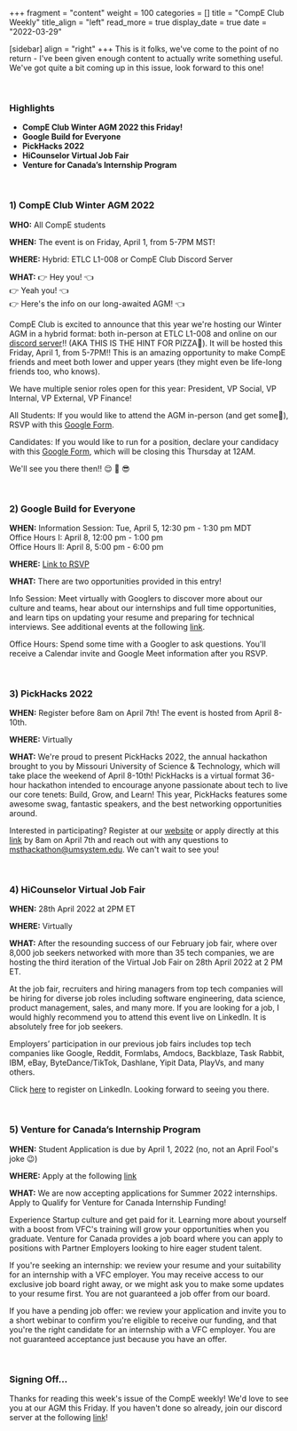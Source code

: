 +++
fragment = "content"
weight = 100
categories = []
title = "CompE Club Weekly"
title_align = "left"
read_more = true
display_date = true
date = "2022-03-29"

[sidebar]
align = "right"
+++
This is it folks, we've come to the point of no return - I've been given enough content to actually write something useful. We've got quite a bit coming up in this issue, look forward to this one!

<br/>

### Highlights

* **CompE Club Winter AGM 2022 this Friday!**
* **Google Build for Everyone**
* **PickHacks 2022**
* **HiCounselor Virtual Job Fair**
* **Venture for Canada’s Internship Program**

<br/>

### 1)  CompE Club Winter AGM 2022

**WHO:** All CompE students

**WHEN:** The event is on Friday, April 1, from 5-7PM MST!

**WHERE:** Hybrid: ETLC L1-008 or CompE Club Discord Server

**WHAT:**
👉 Hey you! 👈 <br/>
👉 Yeah you! 👈 <br/>
👉 Here's the info on our long-awaited AGM! 👈 <br/>

CompE Club is excited to announce that this year we're hosting our Winter AGM in a hybrid format: both in-person at ETLC L1-008 and online on our [discord server](https://discord.gg/tE47Fwp7Tj)!! (AKA THIS IS THE HINT FOR PIZZA🍕). It will be hosted this Friday, April 1, from 5-7PM!! This is an amazing opportunity to make CompE friends and meet both lower and upper years (they might even be life-long friends too, who knows). 

We have multiple senior roles open for this year: President, VP Social, VP Internal, VP External, VP Finance!

All Students: If you would like to attend the AGM in-person (and get some🍕), RSVP with this [Google Form](https://forms.gle/Xbid7X9w34rx23u3A).

Candidates: If you would like to run for a position, declare your candidacy with this [Google Form](https://forms.gle/1dXejZyHN79Qsb2K6), which will be closing this Thursday at 12AM.

We'll see you there then!! 😌 🤩 😎 



<br/>

### 2)  Google Build for Everyone

**WHEN:**
Information Session: Tue, April 5, 12:30 pm - 1:30 pm MDT <br/>
Office Hours I: April 8, 12:00 pm - 1:00 pm <br/>
Office Hours II: April 8, 5:00 pm - 6:00 pm <br/>

**WHERE:** [Link to RSVP](https://forms.gle/FsaCYtPXaTsLcPGF8)

**WHAT:** There are two opportunities provided in this entry!

Info Session: Meet virtually with Googlers to discover more about our culture and teams, hear about our internships and full time opportunities, and learn tips on updating your resume and preparing for technical interviews. See additional events at the following [link](https://careersonair.withgoogle.com/).

Office Hours: Spend some time with a Googler to ask questions. You'll receive a Calendar invite and Google Meet information after you RSVP.



<br/>

### 3)  PickHacks 2022

**WHEN:** Register before 8am on April 7th! The event is hosted from April 8-10th.

**WHERE:** Virtually

**WHAT:** We're proud to present PickHacks 2022, the annual hackathon brought to you by Missouri University of Science & Technology, which will take place the weekend of April 8-10th! PickHacks is a virtual format 36-hour hackathon intended to encourage anyone passionate about tech to live our core tenets: Build, Grow, and Learn! This year, PickHacks features some awesome swag, fantastic speakers, and the best networking opportunities around.

Interested in participating? Register at our [website](https://pickhacks.io/) or apply directly at this [link](https://forms.gle/ceaSGhLmni3JW5WA7) by 8am on April 7th and reach out with any questions to msthackathon@umsystem.edu. We can't wait to see you!



<br/>

### 4)  HiCounselor Virtual Job Fair

**WHEN:** 28th April 2022 at 2PM ET

**WHERE:** Virtually

**WHAT:** After the resounding success of our February job fair, where over 8,000 job seekers networked with more than 35 tech companies, we are hosting the third iteration of the Virtual Job Fair on 28th April 2022 at 2 PM ET.

At the job fair, recruiters and hiring managers from top tech companies will be hiring for diverse job roles including software engineering, data science, product management, sales, and many more. If you are looking for a job, I would highly recommend you to attend this event live on LinkedIn. It is absolutely free for job seekers.

Employers’ participation in our previous job fairs includes top tech companies like Google, Reddit, Formlabs, Amdocs, Backblaze, Task Rabbit, IBM, eBay, ByteDance/TikTok, Dashlane, Yipit Data, PlayVs, and many others.

Click [here](https://www.linkedin.com/video/event/urn:li:ugcPost:6907553423521382400/) to register on LinkedIn.
Looking forward to seeing you there.



<br/>

### 5)  Venture for Canada’s Internship Program

**WHEN:** Student Application is due by April 1, 2022 (no, not an April Fool's joke 😉)

**WHERE:** Apply at the following [link](https://20181219170640_dwkonvne4oo2mopl.applytojob.com/apply/suz8fEab7O/Internship-Application-Venture-For-Canada)

**WHAT:** We are now accepting applications for Summer 2022 internships. Apply to Qualify for Venture for Canada Internship Funding!

Experience Startup culture and get paid for it. Learning more about yourself with a boost from VFC's training will grow your opportunities when you graduate. Venture for Canada provides a job board where you can apply to positions with Partner Employers looking to hire eager student talent.

If you're seeking an internship: we review your resume and your suitability for an internship with a VFC employer. You may receive access to our exclusive job board right away, or we might ask you to make some updates to your resume first. You are not guaranteed a job offer from our board.

If you have a pending job offer: we review your application and invite you to a short webinar to confirm you're eligible to receive our funding, and that you're the right candidate for an internship with a VFC employer. You are not guaranteed acceptance just because you have an offer.



<br/>

### Signing Off...

Thanks for reading this week's issue of the CompE weekly! We'd love to see you at our AGM this Friday. If you haven't done so already, join our discord server at the following [link](https://discord.gg/tE47Fwp7Tj)!